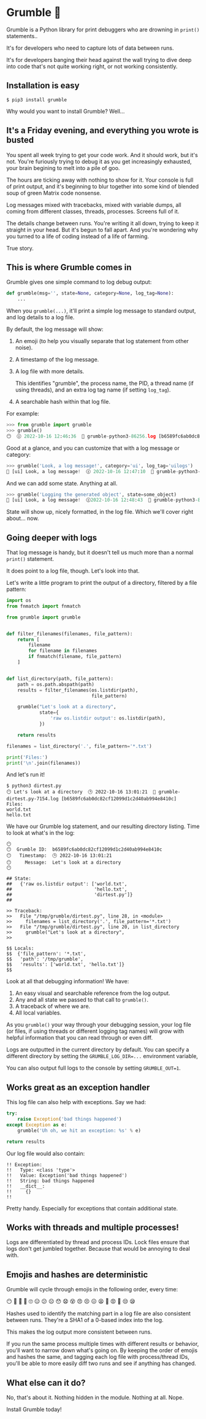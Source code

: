 Grumble 🤨
==========

Grumble is a Python library for print debuggers who are drowning in `print()`
statements..

It's for developers who need to capture lots of data between runs.

It's for developers banging their head against the wall trying to dive deep
into code that's not quite working right, or not working consistently.


Installation is easy
--------------------

```
$ pip3 install grumble
```

Why would you want to install Grumble? Well...


It's a Friday evening, and everything you wrote is busted
---------------------------------------------------------

You spent all week trying to get your code work. And it should work, but it's
not. You're furiously trying to debug it as you get increasingly exhausted,
your brain begining to melt into a pile of goo.

The hours are ticking away with nothing to show for it. Your console is full
of print output, and it's beginning to blur together into some kind of blended
soup of green Matrix code nonsense.

Log messages mixed with tracebacks, mixed with variable dumps, all coming from
different classes, threads, processes. Screens full of it.

The details change between runs. You're writing it all down, trying to keep it
straight in your head. But it's begun to fall apart. And you're wondering
why you turned to a life of coding instead of a life of farming.

True story.


This is where Grumble comes in
------------------------------

Grumble gives one simple command to log debug output:

```python
def grumble(msg='', state=None, category=None, log_tag=None):
    ...
```

When you `grumble(...)`, it'll print a simple log message to standard output,
and log details to a log file.

By default, the log message will show:

1. An emoji (to help you visually separate that log statement from other noise).

2. A timestamp of the log message.

3. A log file with more details.

   This identifies "grumble", the process name, the PID, a thread name (if using
   threads), and an extra log tag name (if setting `log_tag`).

4. A searchable hash within that log file.

For example:

```python
>>> from grumble import grumble
>>> grumble()
😶  🕧 2022-10-16 12:46:36  💾 grumble-python3-86256.log [b6589fc6ab0dc82cf12099d1c2d40ab994e8410c]
```

Good at a glance, and you can customize that with a log message or category:

```python
>>> grumble('Look, a log message!', category='ui', log_tag='uilogs')
🧐 [ui] Look, a log message!  🕧 2022-10-16 12:47:10  💾 grumble-python3-86256-uilogs.log [356a192b7913b04c54574d18c28d46e6395428ab]
```

And we can add some state. Anything at all.

```python
>>> grumble('Logging the generated object', state=some_object)
🤨 [ui] Look, a log message!  🕧2022-10-16 12:48:43  💾 grumble-python3-86256.log [da4b9237bacccdf19c0760cab7aec4a8359010b0]
```

State will show up, nicely formatted, in the log file. Which we'll cover right
about... now.


Going deeper with logs
----------------------

That log message is handy, but it doesn't tell us much more than a normal
`print()` statement.

It does point to a log file, though. Let's look into that.

Let's write a little program to print the output of a directory, filtered by
a file pattern:


```python
import os
from fnmatch import fnmatch

from grumble import grumble


def filter_filenames(filenames, file_pattern):
    return [
        filename
        for filename in filenames
        if fnmatch(filename, file_pattern)
    ]


def list_directory(path, file_pattern):
    path = os.path.abspath(path)
    results = filter_filenames(os.listdir(path),
                               file_pattern)

    grumble("Let's look at a directory",
            state={
                'raw os.listdir output': os.listdir(path),
            })

    return results

filenames = list_directory('.', file_pattern='*.txt')

print('Files:')
print('\n'.join(filenames))
```

And let's run it!

```
$ python3 dirtest.py
😶 Let's look at a directory  🕒 2022-10-16 13:01:21  💾 grumble-dirtest.py-7154.log [b6589fc6ab0dc82cf12099d1c2d40ab994e8410c]
Files:
world.txt
hello.txt
```

We have our Grumble log statement, and our resulting directory listing. Time to
look at what's in the log:

```
😶
😶  Grumble ID:  b6589fc6ab0dc82cf12099d1c2d40ab994e8410c
😶   Timestamp:  🕒 2022-10-16 13:01:21
😶     Message:  Let's look at a directory
😶

## State:
##   {'raw os.listdir output': ['world.txt',
##                              'hello.txt',
##                              'dirtest.py']}
##

>> Traceback:
>>   File "/tmp/grumble/dirtest.py", line 28, in <module>
>>     filenames = list_directory('.', file_pattern='*.txt')
>>   File "/tmp/grumble/dirtest.py", line 20, in list_directory
>>     grumble("Let's look at a directory",
>>

$$ Locals:
$$  {'file_pattern': '*.txt',
$$   'path': '/tmp/grumble',
$$   'results': ['world.txt', 'hello.txt']}
$$
```

Look at all that debugging information! We have:

1. An easy visual and searchable reference from the log output.
2. Any and all state we passed to that call to `grumble()`.
3. A traceback of where we are.
4. All local variables.

As you `grumble()` your way through your debugging session, your log file
(or files, if using threads or different logging tag names) will grow with
helpful information that you can read through or even diff.

Logs are outputted in the current directory by default. You can specify a
different directory by setting the `GRUMBLE_LOG_DIR=...` environment variable,

You can also output full logs to the console by setting `GRUMBLE_OUT=1`.


Works great as an exception handler
-----------------------------------

This log file can also help with exceptions. Say we had:

```python
try:
    raise Exception('bad things happened')
except Exception as e:
    grumble('Uh oh, we hit an exception: %s' % e)

return results
```

Our log file would also contain:

```
!! Exception:
!!   Type: <class 'type'>
!!   Value: Exception('bad things happened')
!!   String: bad things happened
!!   __dict__:
!!     {}
!!
```

Pretty handy. Especially for exceptions that contain additional state.


Works with threads and multiple processes!
------------------------------------------

Logs are differentiated by thread and process IDs. Lock files ensure that
logs don't get jumbled together. Because that would be annoying to deal with.


Emojis and hashes are deterministic
-----------------------------------

Grumble will cycle through emojis in the following order, every time:

😶 🧐 🤨 😬 🙄 😑 😕 ☹️ 😯 😧 😵 😠 😣 😖 😫 😤 😡 🤬 😒 😪

Hashes used to identify the matching part in a log file are also consistent
between runs. They're a SHA1 of a 0-based index into the log.

This makes the log output more consistent between runs.

If you run the same process multiple times with different results or behavior,
you'll want to narrow down what's going on. By keeping the order of emojis and
hashes the same, and tagging each log file with process/thread IDs, you'll be
able to more easily diff two runs and see if anything has changed.


What else can it do?
--------------------

No, that's about it. Nothing hidden in the module. Nothing at all. Nope.

Install Grumble today!

